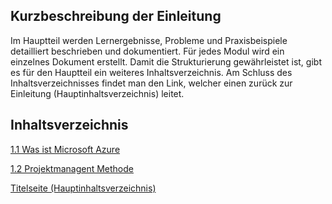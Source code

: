 ## Kurzbeschreibung der Einleitung

Im Hauptteil werden Lernergebnisse, Probleme und Praxisbeispiele detailliert beschrieben und dokumentiert. Für jedes Modul wird ein einzelnes Dokument erstellt. Damit die Strukturierung gewährleistet ist, gibt es für den Hauptteil ein weiteres Inhaltsverzeichnis. Am Schluss des Inhaltsverzeichnisses findet man den Link, welcher einen zurück zur Einleitung (Hauptinhaltsverzeichnis) leitet.

## Inhaltsverzeichnis


[1.1 Was ist Microsoft Azure](./Microsoft_Azure.md)

[1.2 Projektmanagent Methode](Projektmanagement_methode.md) 

[Titelseite (Hauptinhaltsverzeichnis)](../README.md)
